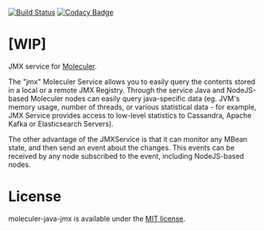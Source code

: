 [![Build Status](https://travis-ci.org/moleculer-java/moleculer-java-jmx.svg?branch=master)](https://travis-ci.org/moleculer-java/moleculer-java-jmx)
[![Codacy Badge](https://api.codacy.com/project/badge/Grade/627f31ac7df448b9a277c7dc4d5c3bc1)](https://www.codacy.com/app/berkesa/moleculer-java-jmx?utm_source=github.com&amp;utm_medium=referral&amp;utm_content=moleculer-java/moleculer-java-jmx&amp;utm_campaign=Badge_Grade)

# [WIP]

JMX service for [Moleculer](https://github.com/berkesa/moleculer-java).

The "jmx" Moleculer Service allows you to easily query the contents stored in a local or a remote JMX Registry. Through the service Java and NodeJS-based Moleculer nodes can easily query java-specific data (eg. JVM's memory usage, number of threads, or various statistical data - for example, JMX Service provides access to low-level statistics to Cassandra, Apache Kafka or Elasticsearch Servers).

The other advantage of the JMXService is that it can monitor any MBean state, and then send an event about the changes. This events can be received by any node subscribed to the event, including NodeJS-based nodes.

# License

moleculer-java-jmx is available under the [MIT license](https://tldrlegal.com/license/mit-license).
